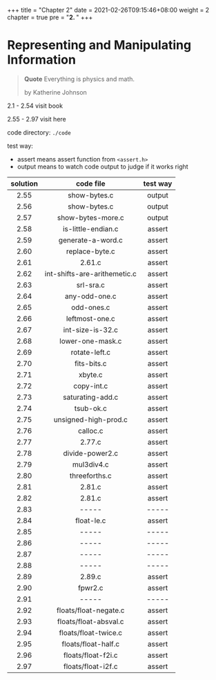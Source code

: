 +++
title = "Chapter 2"
date = 2021-02-26T09:15:46+08:00
weight = 2
chapter = true
pre = "<b>2. </b>"
+++


# Representing and Manipulating Information


> **Quote**
> Everything is physics and math.
> 
> by Katherine Johnson


2.1 - 2.54 visit book

2.55 - 2.97 visit here

code directory: `./code`

test way:

- assert means assert function from `<assert.h>`
- output means to watch code output to judge if it works right

|solution|code file|test way|
|:------:|:-------:|:------:|
|2.55|show-bytes.c|output|
|2.56|show-bytes.c|output|
|2.57|show-bytes-more.c|output|
|2.58|is-little-endian.c|assert|
|2.59|generate-a-word.c|assert|
|2.60|replace-byte.c|assert|
|2.61|2.61.c|assert|
|2.62|int-shifts-are-arithemetic.c|assert|
|2.63|srl-sra.c|assert|
|2.64|any-odd-one.c|assert|
|2.65|odd-ones.c|assert|
|2.66|leftmost-one.c|assert|
|2.67|int-size-is-32.c|assert|
|2.68|lower-one-mask.c|assert|
|2.69|rotate-left.c|assert|
|2.70|fits-bits.c|assert|
|2.71|xbyte.c|assert|
|2.72|copy-int.c|assert|
|2.73|saturating-add.c|assert|
|2.74|tsub-ok.c|assert|
|2.75|unsigned-high-prod.c|assert|
|2.76|calloc.c|assert|
|2.77|2.77.c|assert|
|2.78|divide-power2.c|assert|
|2.79|mul3div4.c|assert|
|2.80|threeforths.c|assert|
|2.81|2.81.c|assert|
|2.82|2.81.c|assert|
|2.83|-----|-----|
|2.84|float-le.c|assert|
|2.85|-----|-----|
|2.86|-----|-----|
|2.87|-----|-----|
|2.88|-----|-----|
|2.89|2.89.c|assert|
|2.90|fpwr2.c|assert|
|2.91|-----|-----|
|2.92|floats/float-negate.c|assert|
|2.93|floats/float-absval.c|assert|
|2.94|floats/float-twice.c|assert|
|2.95|floats/float-half.c|assert|
|2.96|floats/float-f2i.c|assert|
|2.97|floats/float-i2f.c|assert|
